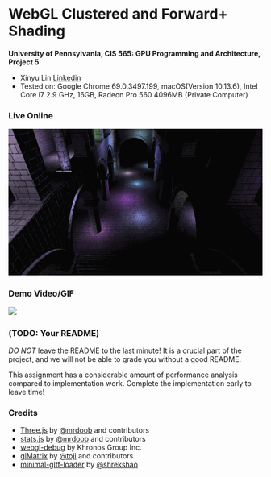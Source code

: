 WebGL Clustered and Forward+ Shading
======================

**University of Pennsylvania, CIS 565: GPU Programming and Architecture, Project 5**

* Xinyu Lin
[Linkedin](https://www.linkedin.com/in/xinyu-lin-138352125/)
* Tested on: Google Chrome 69.0.3497.199, macOS(Version 10.13.6), Intel Core i7 2.9 GHz, 16GB, Radeon Pro 560 4096MB (Private Computer)


### Live Online

[![](img2/lambert_100.gif)](http://TODO.github.io/Project5B-WebGL-Deferred-Shading)

### Demo Video/GIF

[![](img/video.png)](TODO)

### (TODO: Your README)

*DO NOT* leave the README to the last minute! It is a crucial part of the
project, and we will not be able to grade you without a good README.

This assignment has a considerable amount of performance analysis compared
to implementation work. Complete the implementation early to leave time!


### Credits

* [Three.js](https://github.com/mrdoob/three.js) by [@mrdoob](https://github.com/mrdoob) and contributors
* [stats.js](https://github.com/mrdoob/stats.js) by [@mrdoob](https://github.com/mrdoob) and contributors
* [webgl-debug](https://github.com/KhronosGroup/WebGLDeveloperTools) by Khronos Group Inc.
* [glMatrix](https://github.com/toji/gl-matrix) by [@toji](https://github.com/toji) and contributors
* [minimal-gltf-loader](https://github.com/shrekshao/minimal-gltf-loader) by [@shrekshao](https://github.com/shrekshao)
